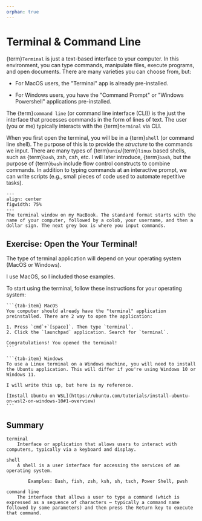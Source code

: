 ```yaml
---
orphan: true
---
```


# Terminal & Command Line

{term}`Terminal` is just a text-based interface to your computer. In this environment, you can type commands, manipulate files, execute programs, and open documents. There are many varieties you can choose from, but:

* For MacOS users, the "Terminal" app is already pre-installed.

* For Windows users, you have the "Command Prompt" or "Windows Powershell" applications pre-installed.

The {term}`command line` (or command line interface (CLI)) is the just the interface that processes commands in the form of lines of text. The user (you or me) typically interacts with the {term}`terminal` via CLI.

When you first open the terminal, you will be in a {term}`shell` (or command line shell). The purpose of this is to provide the *structure* to the commands we input. There are many types of {term}`unix`/{term}`linux` based shells, such as {term}`bash`, zsh, csh, etc. I will later introduce, {term}`bash`, but the purpose of {term}`bash` include flow control constructs to combine commands. In addition to typing commands at an interactive
 prompt, we can write scripts (e.g., small pieces of code used to automate repetitive tasks).

```{figure} ../../_static/images/terminal-window.png
---
align: center
figwidth: 75%
---
The terminal window on my MacBook. The standard format starts with the name of your computer, followed by a colob, your username, and then a dollar sign. The next grey box is where you input commands.
```
 

## **Exercise:** Open the Your Terminal!

The type of terminal application will depend on your operating system (MacOS or Windows). 

I use MacOS, so I included those examples.

To start using the terminal, follow these instructions for your operating system:

````{tab-set}
```{tab-item} MacOS
You computer should already have the "terminal" application preinstalled. There are 2 way to open the application:

1. Press `cmd`+`[space]`. Then type `terminal`.
2. Click the `launchpad` application. Search for `terminal`.

Congratulations! You opened the terminal!
```

```{tab-item} Windows
To use a Linux terminal on a Windows machine, you will need to install the Ubuntu application. This will differ if you're using Windows 10 or Windows 11.

I will write this up, but here is my reference.

[Install Ubuntu on WSL](https://ubuntu.com/tutorials/install-ubuntu-on-wsl2-on-windows-10#1-overview)
```
````

## Summary 

```{Glossary}
terminal
    Interface or application that allows users to interact with computers, typically via a keyboard and display.

shell
    A shell is a user interface for accessing the services of an operating system.

        Examples: Bash, fish, zsh, ksh, sh, tsch, Power Shell, pwsh

command line
    The interface that allows a user to type a command (which is expressed as a sequence of characters — typically a command name followed by some parameters) and then press the Return key to execute that command.
```
